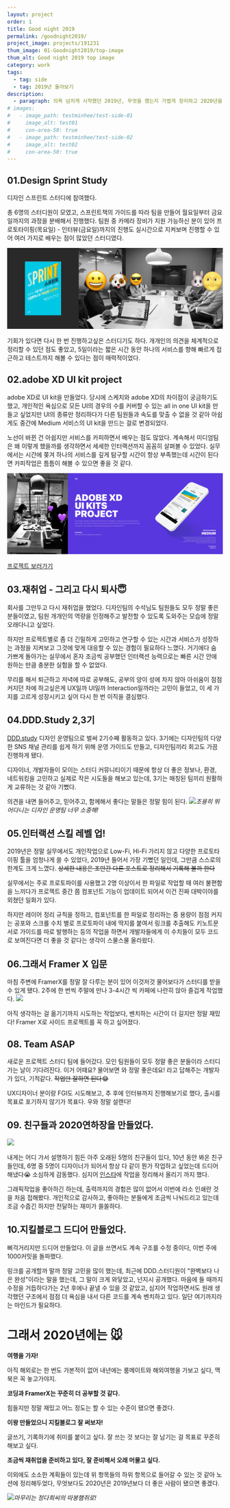 ```yaml
---
layout: project
order: 1
title: Good night 2019
permalink: /goodnight2019/
project_image: projects/191231
thum_image: 01-Goodnight2019/top-image
thum_alt: Good night 2019 top image
category: work
tags:
  - tag: side
  - tag: 2019년 돌아보기
description:
  - paragraph: 의욕 넘치게 시작했던 2019년, 무엇을 했는지 가볍게 정리하고 2020년을 준비해보자.
# images:
#   - image_path: testminhee/test-side-01
#     image_alt: test01
#     con-area-50: true
#   - image_path: testminhee/test-side-02
#     image_alt: test02
#     con-area-50: true
---
```


## 01.Design Sprint Study

디자인 스프린트 스터디에 참여했다.

총 6명의 스터디원이 모였고, 스프린트책의 가이드를 따라 팀을 만들어 월요일부터 금요일까지의 과정을 분배해서 진행했다. 팀원 중 카메라 장비가 지원 가능하신 분이 있어 프로토타이핑(목요일) - 인터뷰(금요일)까지의 진행도 실시간으로 지켜보며 진행할 수 있어 여러 가지로 배우는 점이 많았던 스터디였다.

![01-ds-study](/assets/img/projects/01-Goodnight2019/01-ds-study.jpg)

<!-- 대부분이 직장인 이였기 때문에 책에 나온 데로 5일 동안 한 공간에 모여있기는 힘들었다. 대신 [miro board](https://miro.com/)를 활용해서 온라인으로 모여 일주일에 하루, 저녁 시간대에 틈틈이 각 파트를 진행했고 기대 이상으로 활용 만족도가 높았다! -->

기회가 있다면 다시 한 번 진행하고싶은 스터디기도 하다. 개개인의 의견을 체계적으로 정리할 수 있던 점도 좋았고, 5일이라는 짧은 시간 동안 하나의 서비스를 향해 빠르게 접근하고 테스트까지 해볼 수 있다는 점이 매력적이었다.

## 02.adobe XD UI kit project

adobe XD로 UI kit을 만들었다. 당시에 스케치와 adobe XD의 차이점이 궁금하기도 했고, 개인적인 욕심으로 모든 UI의 경우의 수를 커버할 수 있는 all in one UI kit을 만들고 싶었지만 UI의 종류만 정리하다가 다른 팀원들과 속도를 맞출 수 없을 것 같아 아쉽게도 중간에 Medium 서비스의 UI kit을 만드는 걸로 변경되었다.

노선이 바뀐 건 아쉽지만 서비스를 카피하면서 배우는 점도 많았다. 계속해서 미디엄팀은 왜 이렇게 했을까를 생각하면서 세세한 인터랙션까지 꼼꼼히 살펴볼 수 있었다. 실무에서는 시간에 쫒겨 하나의 서비스를 깊게 탐구할 시간이 항상 부족했는데 시간이 된다면 카피작업은 틈틈이 해볼 수 있으면 좋을 것 같다.

![02-xd-study](/assets/img/projects/01-Goodnight2019/02-xd-study.jpg)

<!-- XD를 사용하면서 스케치보다 편하다 느낀 점이 있다면, asset을 정리하는 방법이 스케치보다 직관적이라는 점이다. 윈도우 환경에서 기획자분들이 와이어프레임을 관리하고 공유하기에도 좋으니 XD도 더 많이 퍼졌으면 좋겠다. -->

[프로젝트 보러가기](https://www.behance.net/gallery/79060439/Adobe-XD-UI-Kits-Side-Project#comments)

## 03.재취업 - 그리고 다시 퇴사😇

회사를 그만두고 다시 재취업을 했었다. 디자인팀의 수석님도 팀원들도 모두 정말 좋은 분들이였고, 팀원 개개인의 역량을 인정해주고 발전할 수 있도록 도와주는 모습에 정말 오래다니고 싶었다.

하지만 프로젝트별로 좀 더 긴밀하게 고민하고 연구할 수 있는 시간과 서비스가 성장하는 과정을 지켜보고 그것에 맞게 대응할 수 있는 경험이 필요하다 느꼈다. 거기에다 숨 가쁘게 돌아가는 실무에서 혼자 조금씩 공부했던 인터랙션 능력으로는 빠른 시간 안에 원하는 만큼 충분한 실험을 할 수 없었다.

무리를 해서 퇴근하고 저녁에 따로 공부해도, 공부의 양이 성에 차지 않아 아쉬움이 점점 커지던 차에 하고싶은게 UX일까 UI일까 Interaction일까라는 고민이 들었고, 이 세 가지를 고르게 성장시키고 싶어 다시 한 번 이직을 결심했다.

## 04.DDD.Study 2,3기

[DDD.study](https://www.facebook.com/dddstudy/) 디자인 운영팀으로 벌써 2기수째 활동하고 있다. 3기에는 디자인팀의 다양한 SNS 채널 관리를 쉽게 하기 위해 운영 가이드도 만들고, 디자인팀끼리 회고도 가끔 진행하게 됐다.

디자이너, 개발자들이 모이는 스터디 커뮤니티이기 때문에 항상 더 좋은 정보나, 환경, 네트워킹을 고민하고 실제로 작은 시도들을 해보고 있는데, 3기는 매칭된 팀끼리 원활하게 교류하는 것 같아 기뻤다.

의견을 내면 들어주고, 믿어주고, 함께해서 좋다는 말들은 정말 힘이 된다.
<img src = "https://i.imgur.com/a4k8b23.jpg" >_조용히 뛰어다니는 디자인 운영팀 너무 소중해!_

## 05.인터랙션 스킬 레벨 업!

2019년은 정말 실무에서도 개인작업으로 Low-Fi, Hi-Fi 가리지 않고 다양한 프로토타이핑 툴을 엄청나게 쓸 수 있었다, 2019년 들어서 가장 기뻤던 일인데, 그만큼 스스로의 한계도 크게 느꼈다. ~~상세한 내용은 조만간 다른 포스트로 정리해서 기록해 볼까 한다~~

실무에서는 주로 프로토파이를 사용했고 2명 이상이서 한 파일로 작업할 때 여러 불편함을 느끼다가 프로젝트 중간 쯤 컴포넌트 기능이 업데이트 되어서 이건 진짜 대박이야를 외쳤던 일화가 있다.

하지만 레이어 정리 규칙을 정하고, 컴포넌트를 한 파일로 정리하는 중 용량이 점점 커지는 공포와 스크롤 수치 별로 프로토파이 내에 딱지를 붙여서 링크를 추출해도 키노트문서로 가이드를 따로 발행하는 등의 작업을 하면서 개발자들에게 이 수치들이 모두 코드로 보여진다면 더 좋을 것 같다는 생각이 스물스물 올라왔다.

## 06.그래서 Framer X 입문

마침 주변에 FramerX를 정말 잘 다루는 분이 있어 이것저것 물어보다가 스터디를 받을 수 있게 됐다. 2주에 한 번씩 주말에 만나 3-4시간 씩 카페에 나란히 앉아 즐겁게 작업했다.
<img src = "https://i.imgur.com/SfE5NcS.jpg" >

아직 생각하는 걸 옮기기까지 시도하는 작업보다, 벤치하는 시간이 더 길지만 정말 재밌다! Framer X로 사이드 프로젝트를 꼭 하고 싶어졌다.

## 08. Team ASAP

새로운 프로젝트 스터디 팀에 들어갔다. 모인 팀원들이 모두 정말 좋은 분들이라 스터디가는 날이 기다려진다. 이거 어때요? 물어보면 와 정말 좋은데요! 라고 답해주는 개발자가 있다, 기적같다. ~~작업만 잘하면 된다~~😂

UX디자이너 분이랑 FGI도 시도해보고, 추 후에 인터뷰까지 진행해보기로 했다, 출시를 목표로 포기하지 않기가 목표다. 우와 정말 설렌다!

## 09. 친구들과 2020연하장을 만들었다.

<img src = "https://i.imgur.com/9v9JNAI.jpg" >

내게는 어디 가서 설명하기 힘든 아주 오래된 5명의 친구들이 있다, 10년 동안 봐온 친구들인데, 6명 중 5명이 디자이너가 되어서 항상 다 같이 뭔가 작업하고 싶었는데 드디어 해냈다😭 소심하게 감동했다. 심지어 [인스타](https://www.instagram.com/surplus_six/)에 작업을 정리해서 올리기 까지 했다.

그래픽작업을 좋아하긴 하는데, 출력까지의 경험은 많이 없어서 이번에 라소 인쇄란 것을 처음 접해봤다. 개인적으로 감사하고, 좋아하는 분들에게 조금씩 나눠드리고 있는데 조금 수줍긴 하지만 전달하는 재미가 쏠쏠하다.

## 10.지킬블로그 드디어 만들었다.

삐걱거리지만 드디어 만들었다. 이 글을 쓰면서도 계속 구조를 수정 중이다, 이번 주에 1000커밋을 돌파했다.

링크를 공개할까 말까 정말 고민을 많이 했는데, 최근에 DDD.스터디원이 "완벽보다 나은 완성"이라는 말을 했는데, 그 말이 크게 와닿았고, 넌지시 공개했다. 마음에 들 때까지 수정을 거듭하다가는 2년 후에나 끝낼 수 있을 것 같았고, 심지어 작업하면서도 원래 생각했던 구조에서 점점 더 욕심을 내서 다른 코드를 계속 벤치하고 있다. 일단 여기까지라는 마인드가 필요하다.

# 그래서 2020년에는 🐭

**여행을 가자!**

아직 해외로는 한 번도 가본적이 없어 내년에는 룸메이트와 해외여행을 가보고 싶다, 맥북은 꼭 놓고가야지.

**코딩과 FramerX는 꾸준히 더 공부할 것 같다.**

힘들지만 정말 재밌고 어느 정도는 할 수 있는 수준이 됐으면 좋겠다.

**이왕 만들었으니 지킬블로그 잘 써보자!**

글쓰기, 기록하기에 취미를 붙이고 싶다. 잘 쓰는 것 보다는 잘 남기는 걸 목표로 꾸준히 해보고 싶다.

**조금씩 재취업을 준비하고 있다, 잘 준비해서 오래 머물고 싶다.**

이외에도 소소한 계획들이 있는데 위 항목들의 하위 항목으로 들어갈 수 있는 것 같아 노션에 정리해두었다, 무엇보다도 2020년은 2019년보다 더 좋은 사람이 됐으면 좋겠다.

<img src = "https://i.imgur.com/9X25PHO.jpg" >_마무리는 정다희씨의 따봉햄쥐로!_
